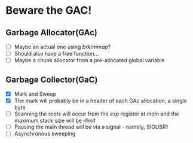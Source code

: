 # Beware the **GAC**!

## Garbage Allocator(GAc)
- [ ] Maybe an actual one using *brk*/*mmap*?
- [ ] Should also have a free function...
- [ ] Maybe a chunk allocator from a pre-allocated global variable

## Garbage Collector(GaC)
- [X] Mark and Sweep
- [X] The mark will probably be in a header of each GAc allocation, a single byte
- [ ] Scanning the roots will occur from the *esp* register at *main* and the maximum stack size will be *rlimit*
- [ ] Pausing the main thread will be via a signal - namely, SIGUSR1
- [ ] Asynchronous sweeping
